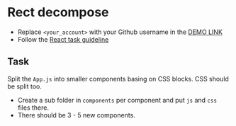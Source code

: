 # Rect decompose

- Replace `<your_account>` with your Github username in the [DEMO LINK](https://ArturErmolenko.github.io/react_decompose/)
- Follow the [React task guideline](https://github.com/mate-academy/react_task-guideline#react-tasks-guideline)

## Task

Split the `App.js` into smaller components basing on CSS blocks. CSS should be split too.

- Create a sub folder in `components` per component and put `js` and `css` files there.
- There should be 3 - 5 new components.
